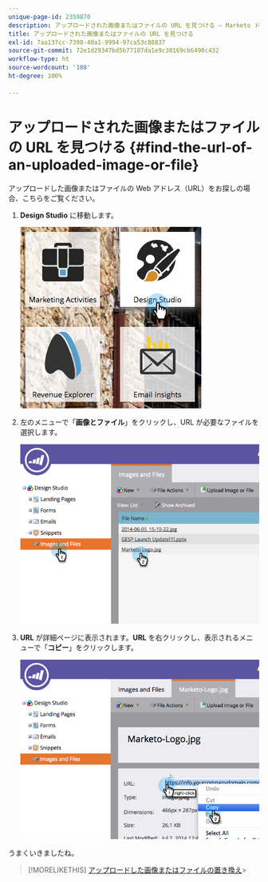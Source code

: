```yaml
---
unique-page-id: 2359870
description: アップロードされた画像またはファイルの URL を見つける — Marketo ドキュメント — 製品ドキュメント
title: アップロードされた画像またはファイルの URL を見つける
exl-id: 7aa137cc-7398-40a1-9994-97ca53c88837
source-git-commit: 72e1d29347bd5b77107da1e9c30169cb6490c432
workflow-type: ht
source-wordcount: '108'
ht-degree: 100%

---
```


# アップロードされた画像またはファイルの URL を見つける {#find-the-url-of-an-uploaded-image-or-file}

アップロードした画像またはファイルの Web アドレス（URL）をお探しの場合、こちらをご覧ください。

1. **Design Studio** に移動します。

   ![](assets/designstudio-4.png)

1. 左のメニューで「**画像とファイル**」をクリックし、URL が必要なファイルを選択します。

   ![](assets/image2014-9-25-14-3a47-3a53.png)

1. **URL** が詳細ページに表示されます。**URL** を右クリックし、表示されるメニューで「**コピー**」をクリックします。

   ![](assets/image2014-9-25-14-3a48-3a16.png)

うまくいきましたね。

>[!MORELIKETHIS]
[アップロードした画像またはファイルの置き換え](/help/marketo/product-docs/demand-generation/images-and-files/replace-an-uploaded-image-or-file.md)>
>
